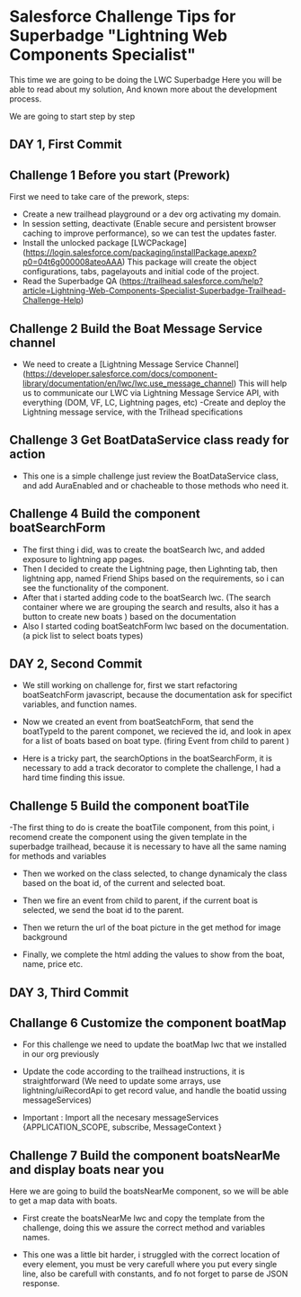 # Salesforce Challenge Tips for Superbadge "Lightning Web Components Specialist" 

This time we are going to be doing the LWC Superbadge
Here you will be able to read about my solution,
And known more about the development process.

We are going to start step by step


## DAY 1, First Commit
## Challenge 1 Before you start (Prework)

First we need to take care of the prework, steps:
- Create a new trailhead playground or a dev org activating my domain.
- In session setting, deactivate (Enable secure and persistent browser caching to improve performance), so we can test the updates faster.
- Install the unlocked package [LWCPackage] (https://login.salesforce.com/packaging/installPackage.apexp?p0=04t6g000008ateoAAA)
This package will create the object configurations, tabs, pagelayouts and initial code of the project.
- Read the Superbadge QA (https://trailhead.salesforce.com/help?article=Lightning-Web-Components-Specialist-Superbadge-Trailhead-Challenge-Help)


## Challenge 2 Build the Boat Message Service channel

- We need to create a [Lightning Message Service Channel]  (https://developer.salesforce.com/docs/component-library/documentation/en/lwc/lwc.use_message_channel)
This will help us to communicate our LWC via Lightning Message Service API, with everything (DOM, VF, LC, Lightning pages, etc)
-Create and deploy the Lightning message service, with the Trilhead specifications

## Challenge 3 Get BoatDataService class ready for action

- This one is a simple challenge just review the BoatDataService class, and add AuraEnabled and or chacheable to those methods who need it.

## Challenge 4 Build the component boatSearchForm

- The first thing i did, was to create the boatSearch lwc, and added exposure to lightning app pages.
- Then I decided to create the Lightning page, then Lighnting tab, then lightning app, named Friend Ships based on the requirements, so i can see the functionality of the component.
- After that i started adding code to the boatSearch lwc. (The search container where we are grouping the search and results, also it has a button to create new boats ) based on the documentation
- Also I started coding boatSeatchForm lwc based on the documentation. (a pick list to select boats types)

## DAY 2, Second Commit

- We still working on challenge for, first we start refactoring boatSeatchForm javascript, because the documentation ask for specifict variables, and function names.

- Now we created an event from boatSeatchForm, that send the boatTypeId to the parent componet, we recieved the id, and look in apex for a list of boats based on boat type. (firing Event from child to parent )

- Here is a tricky part, the searchOptions in the boatSearchForm, it is necessary to add a track decorator to complete the challenge, I had a hard time finding this issue.

## Challenge 5 Build the component boatTile

-The first thing to do is create the boatTile component, from this point, i recomend create the component using the given template in the superbadge trailhead, because it is necessary to have all the same naming for methods and variables

- Then we worked on the class selected, to change dynamicaly the class based on the boat id, of the current and selected boat.

- Then we fire an event from child to parent, if the current boat is selected, we send the boat id to the parent.

- Then we return the url of the boat picture in the get method for image background

- Finally, we complete the html adding the values to show from the boat, name, price etc.

## DAY 3, Third Commit

## Challange 6 Customize the component boatMap

- For this challenge we need to update the boatMap lwc that we installed in our org previously

- Update the code according to the trailhead instructions, it is straightforward (We need to update some arrays, use lightning/uiRecordApi to get record value, and handle the boatid ussing messageServices)

- Important : Import all the necesary messageServices {APPLICATION_SCOPE, subscribe, MessageContext } 

## Challenge 7 Build the component boatsNearMe and display boats near you

Here we are going to build the boatsNearMe component, so we will be able to get a map data with boats.

- First create the boatsNearMe lwc and copy the template from the challenge, doing this we assure the correct method and variables names.

- This one was a little bit harder, i struggled with the correct location of every element, you must be very carefull where you put every single line, also be carefull with  constants,  and fo not forget to parse de JSON response.
